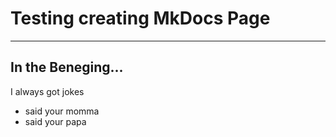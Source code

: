 # Testing creating MkDocs Page

---

## In the Beneging...

I always got jokes
- said your momma
- said your papa

